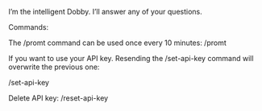 I’m the intelligent Dobby. I’ll answer any of your questions.

Commands:

The /promt command can be used once every 10 minutes:
/promt <your question>

If you want to use your API key. Resending the /set-api-key command will overwrite the previous one:

/set-api-key <your-fireworks-api-key>

Delete API key:
/reset-api-key